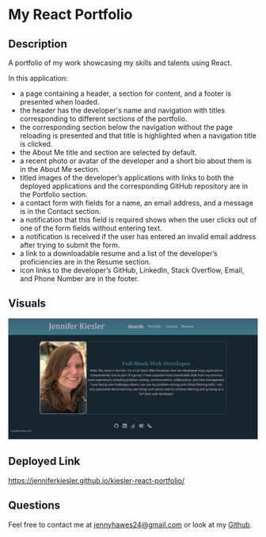 # My React Portfolio

## Description

A portfolio of my work showcasing my skills and talents using React.

In this application:
- a page containing a header, a section for content, and a footer is presented when loaded.
- the header has the developer's name and navigation with titles corresponding to different sections of the portfolio.
- the corresponding section below the navigation without the page reloading is presented and that title is highlighted when a navigation title is clicked.
- the About Me title and section are selected by default.
- a recent photo or avatar of the developer and a short bio about them is in the About Me section.
- titled images of the developer’s applications with links to both the deployed applications and the corresponding GitHub repository are in the Portfolio section.
- a contact form with fields for a name, an email address, and a message is in the Contact section.
- a notification that this field is required shows when the user clicks out of one of the form fields without entering text.
- a notification is received if the user has entered an invalid email address after trying to submit the form.
- a link to a downloadable resume and a list of the developer’s proficiencies are in the Resume section.
- icon links to the developer’s GitHub, LinkedIn, Stack Overflow, Email, and Phone Number are in the footer.

## Visuals

![react-profile](/assets/profile-screenshot-1.png)

## Deployed Link

https://jenniferkiesler.github.io/kiesler-react-portfolio/

## Questions

Feel free to contact me at jennyhawes24@gmail.com or look at my [Github](https://github.com/JenniferKiesler).